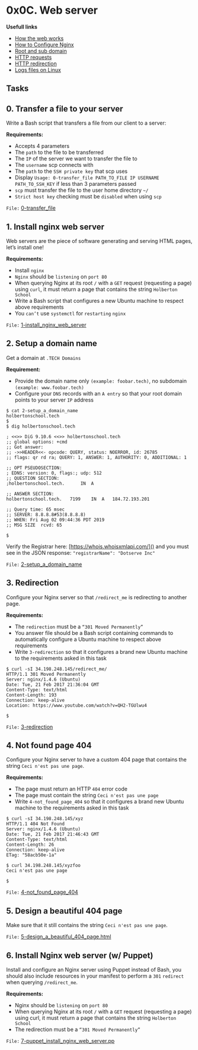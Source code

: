 # 0x0C. Web server

**Usefull links**
- [How the web works](https://developer.mozilla.org/en-US/docs/Learn/Getting_started_with_the_web/How_the_Web_works)
- [How to Configure Nginx](https://www.digitalocean.com/community/tutorials/how-to-set-up-nginx-server-blocks-virtual-hosts-on-ubuntu-16-04)
- [Root and sub domain](https://landingi.com/help/domains-vs-subdomains/)
- [HTTP requests](https://www.tutorialspoint.com/http/http_methods.htm)
- [HTTP redirection](https://moz.com/learn/seo/redirection)
- [Logs files on Linux](https://www.cyberciti.biz/faq/ubuntu-linux-gnome-system-log-viewer/)


## Tasks
## 0. Transfer a file to your server
Write a Bash script that transfers a file from our client to a server:

**Requirements:**

- Accepts 4 parameters
- The `path` to the file to be transferred
- The `IP` of the server we want to transfer the file to
- The `username` scp connects with
- The `path` to the `SSH private key` that scp uses
- Display `Usage: 0-transfer_file PATH_TO_FILE IP USERNAME PATH_TO_SSH_KEY` if less than 3 parameters passed
- `scp` must transfer the file to the user home directory `~/`
- `Strict host key` checking must be `disabled` when using `scp`

`File:` [0-transfer_file](0-transfer_file)


## 1. Install nginx web server
Web servers are the piece of software generating and serving HTML pages, let’s install one!

**Requirements:**

- Install `nginx`
- `Nginx` should be `listening` on `port 80`
- When querying Nginx at its root `/` with a `GET` request (requesting a page) using `curl`, it must return a page that contains the string `Holberton School`
- Write a Bash script that configures a new Ubuntu machine to respect above requirements
- You `can’t` use `systemctl` for `restarting` `nginx`

`File:` [1-install_nginx_web_server](1-install_nginx_web_server)


## 2. Setup a domain name
Get a domain at `.TECH Domains`

**Requirement:**

- Provide the domain name only `(example: foobar.tech)`, no subdomain `(example: www.foobar.tech)`
- Configure your `DNS` records with an `A entry` so that your root domain points to your server `IP` address

```shell
$ cat 2-setup_a_domain_name
holbertonschool.tech
$
$ dig holbertonschool.tech

; <<>> DiG 9.10.6 <<>> holbertonschool.tech
;; global options: +cmd
;; Got answer:
;; ->>HEADER<<- opcode: QUERY, status: NOERROR, id: 26785
;; flags: qr rd ra; QUERY: 1, ANSWER: 1, AUTHORITY: 0, ADDITIONAL: 1

;; OPT PSEUDOSECTION:
; EDNS: version: 0, flags:; udp: 512
;; QUESTION SECTION:
;holbertonschool.tech.      IN  A

;; ANSWER SECTION:
holbertonschool.tech.   7199    IN  A   184.72.193.201

;; Query time: 65 msec
;; SERVER: 8.8.8.8#53(8.8.8.8)
;; WHEN: Fri Aug 02 09:44:36 PDT 2019
;; MSG SIZE  rcvd: 65

$
```
Verify the Registrar here: [https://whois.whoisxmlapi.com/]() and you must see in the JSON response: `"registrarName": "Dotserve Inc"`

`File:` [2-setup_a_domain_name](2-setup_a_domain_name)


## 3. Redirection
Configure your Nginx server so that `/redirect_me` is redirecting to another page.

**Requirements:**

- The `redirection` must be a `“301 Moved Permanently”`
- You answer file should be a Bash script containing commands to automatically configure a Ubuntu machine to respect above requirements
- Write `3-redirection` so that it configures a brand new Ubuntu machine to the requirements asked in this task

```shell
$ curl -sI 34.198.248.145/redirect_me/
HTTP/1.1 301 Moved Permanently
Server: nginx/1.4.6 (Ubuntu)
Date: Tue, 21 Feb 2017 21:36:04 GMT
Content-Type: text/html
Content-Length: 193
Connection: keep-alive
Location: https://www.youtube.com/watch?v=QH2-TGUlwu4

$
```

`File:` [3-redirection](3-redirection)

## 4. Not found page 404
Configure your Nginx server to have a custom 404 page that contains the string `Ceci n'est pas une page`.

**Requirements:**

- The page must return an HTTP `404` error code
- The page must contain the string `Ceci n'est pas une page`
- Write `4-not_found_page_404` so that it configures a brand new Ubuntu machine to the requirements asked in this task

```shell
$ curl -sI 34.198.248.145/xyz
HTTP/1.1 404 Not Found
Server: nginx/1.4.6 (Ubuntu)
Date: Tue, 21 Feb 2017 21:46:43 GMT
Content-Type: text/html
Content-Length: 26
Connection: keep-alive
ETag: "58acb50e-1a"

$ curl 34.198.248.145/xyzfoo
Ceci n'est pas une page

$
```

`File:` [4-not_found_page_404](4-not_found_page_404)

## 5. Design a beautiful 404 page
Make sure that it still contains the string `Ceci n'est pas une page`.

`File:` [5-design_a_beautiful_404_page.html](5-design_a_beautiful_404_page.html)


## 6. Install Nginx web server (w/ Puppet)
Install and configure an Nginx server using Puppet instead of Bash, you should also include resources in your manifest to perform a `301` `redirect` when querying `/redirect_me`.

**Requirements:**

- Nginx should be `listening` on `port 80`
- When querying Nginx at its root `/` with a `GET` request (requesting a page) using curl, it must return a page that contains the string `Holberton School`
- The redirection must be a `“301 Moved Permanently”`

`File:` [7-puppet_install_nginx_web_server.pp](7-puppet_install_nginx_web_server.pp)
